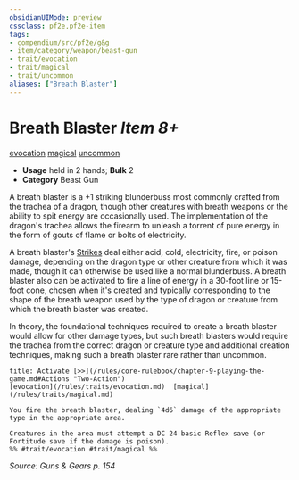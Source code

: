 ```yaml
---
obsidianUIMode: preview
cssclass: pf2e,pf2e-item
tags:
- compendium/src/pf2e/g&g
- item/category/weapon/beast-gun
- trait/evocation
- trait/magical
- trait/uncommon
aliases: ["Breath Blaster"]
---
```

# Breath Blaster *Item 8+*  
[evocation](/rules/traits/evocation.md)  [magical](/rules/traits/magical.md)  [uncommon](/rules/traits/uncommon.md)  

- **Usage** held in 2 hands; **Bulk** 2
- **Category** Beast Gun

A breath blaster is a +1 striking blunderbuss most commonly crafted from the trachea of a dragon, though other creatures with breath weapons or the ability to spit energy are occasionally used. The implementation of the dragon's trachea allows the firearm to unleash a torrent of pure energy in the form of gouts of flame or bolts of electricity.

A breath blaster's [Strikes](/rules/actions/strike.md) deal either acid, cold, electricity, fire, or poison damage, depending on the dragon type or other creature from which it was made, though it can otherwise be used like a normal blunderbuss. A breath blaster also can be activated to fire a line of energy in a 30-foot line or 15-foot cone, chosen when it's created and typically corresponding to the shape of the breath weapon used by the type of dragon or creature from which the breath blaster was created.

In theory, the foundational techniques required to create a breath blaster would allow for other damage types, but such breath blasters would require the trachea from the correct dragon or creature type and additional creation techniques, making such a breath blaster rare rather than uncommon.

```ad-embed-ability
title: Activate [>>](/rules/core-rulebook/chapter-9-playing-the-game.md#Actions "Two-Action")
[evocation](/rules/traits/evocation.md)  [magical](/rules/traits/magical.md)  

You fire the breath blaster, dealing `4d6` damage of the appropriate type in the appropriate area.

Creatures in the area must attempt a DC 24 basic Reflex save (or Fortitude save if the damage is poison).  
%% #trait/evocation #trait/magical %%
```

*Source: Guns & Gears p. 154*